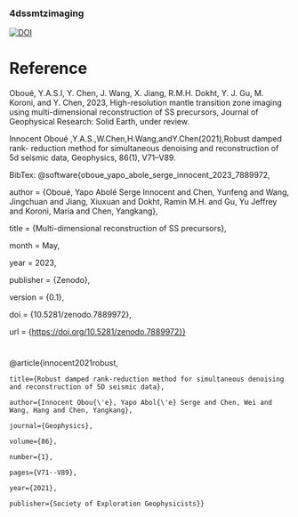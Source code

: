 ### 4dssmtzimaging

[![DOI](https://zenodo.org/badge/634074226.svg)](https://zenodo.org/badge/latestdoi/634074226)

# Reference
Oboué,  Y.A.S.I, Y. Chen, J. Wang, X. Jiang, R.M.H. Dokht, Y. J. Gu, M. Koroni, and Y. Chen, 2023, High-resolution mantle transition zone imaging using multi-dimensional reconstruction of SS precursors, Journal of Geophysical Research: Solid Earth, under review.

Innocent Oboué ,Y.A.S.,W.Chen,H.Wang,andY.Chen(2021),Robust damped rank- reduction method for simultaneous denoising and reconstruction of 5d seismic data, Geophysics, 86(1), V71–V89.

BibTex:
@software{oboue_yapo_abole_serge_innocent_2023_7889972,

  author       = {Oboué, Yapo Abolé Serge Innocent and
                  Chen, Yunfeng and
                  Wang, Jingchuan and
                  Jiang, Xiuxuan and
                  Dokht, Ramin M.H. and
                  Gu, Yu Jeffrey and
                  Koroni, Maria and
                  Chen, Yangkang},
		  
  title        = {Multi-dimensional reconstruction of SS precursors},
  
  month        = May,
  
  year         = 2023,
  
  publisher    = {Zenodo},
  
  version      = {0.1},
  
  doi          = {10.5281/zenodo.7889972},
  
  url          = {https://doi.org/10.5281/zenodo.7889972}}

# 

#
@article{innocent2021robust,

	title={Robust damped rank-reduction method for simultaneous denoising and reconstruction of 5D seismic data},
	
	author={Innocent Obou{\'e}, Yapo Abol{\'e} Serge and Chen, Wei and Wang, Hang and Chen, Yangkang},
	
	journal={Geophysics},
	
	volume={86},
	
	number={1},
	
	pages={V71--V89},
	
	year={2021},
	
	publisher={Society of Exploration Geophysicists}}
